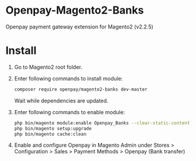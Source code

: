 Openpay-Magento2-Banks
======================

Openpay payment gateway extension for Magento2 (v2.2.5)


Install
=======

1. Go to Magento2 root folder.

2. Enter following commands to install module:

    ```bash    
    composer require openpay/magento2-banks dev-master
    ```
   Wait while dependencies are updated.

3. Enter following commands to enable module:

    ```bash
    php bin/magento module:enable Openpay_Banks --clear-static-content
    php bin/magento setup:upgrade
    php bin/magento cache:clean
    ```

4. Enable and configure Openpay in Magento Admin under Stores > Configuration > Sales > Payment Methods > Openpay (Bank transfer)


